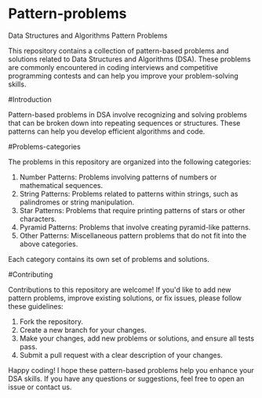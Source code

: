 # Pattern-problems

Data Structures and Algorithms Pattern Problems

This repository contains a collection of pattern-based problems and solutions related to Data Structures and Algorithms (DSA). These problems are commonly encountered in coding interviews and competitive programming contests and can help you improve your problem-solving skills.


#Introduction

Pattern-based problems in DSA involve recognizing and solving problems that can be broken down into repeating sequences or structures. These patterns can help you develop efficient algorithms and code.


#Problems-categories

The problems in this repository are organized into the following categories:

1. Number Patterns: Problems involving patterns of numbers or mathematical sequences.
2. String Patterns: Problems related to patterns within strings, such as palindromes or string manipulation.
3. Star Patterns: Problems that require printing patterns of stars or other characters.
4. Pyramid Patterns: Problems that involve creating pyramid-like patterns.
5. Other Patterns: Miscellaneous pattern problems that do not fit into the above categories.

Each category contains its own set of problems and solutions.


#Contributing

Contributions to this repository are welcome! If you'd like to add new pattern problems, improve existing solutions, or fix issues, please follow these guidelines:

1. Fork the repository.
2. Create a new branch for your changes.
3. Make your changes, add new problems or solutions, and ensure all tests pass.
4. Submit a pull request with a clear description of your changes.


Happy coding! I hope these pattern-based problems help you enhance your DSA skills. If you have any questions or suggestions, feel free to open an issue or contact us.
